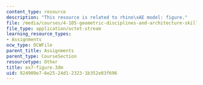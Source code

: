 ```yaml
---
content_type: resource
description: "This resource is related to rhino\xAE model: figure."
file: /media/courses/4-105-geometric-disciplines-and-architecture-skills-reciprocal-methodologies-fall-2012/924909e76e2524d123231b352e03f696_ex7-figure.3dm
file_type: application/octet-stream
learning_resource_types:
- Assignments
ocw_type: OCWFile
parent_title: Assignments
parent_type: CourseSection
resourcetype: Other
title: ex7-figure.3dm
uid: 924909e7-6e25-24d1-2323-1b352e03f696
---
```

